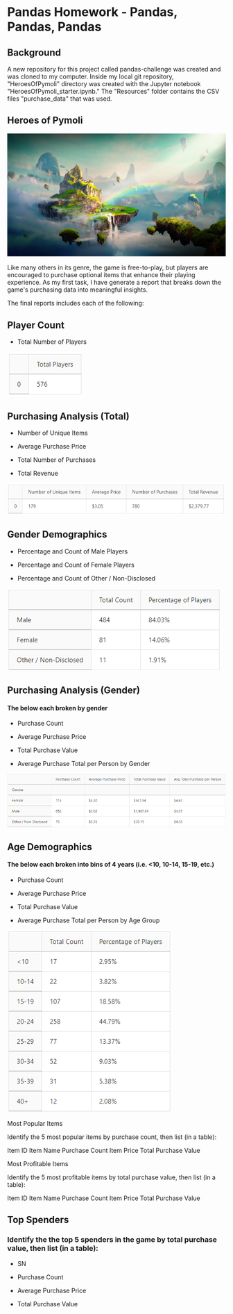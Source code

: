 # Pandas Homework - Pandas, Pandas, Pandas

## Background
A new repository for this project called pandas-challenge was created and was cloned to my computer.
Inside my local git repository, "HeroesOfPymoli" directory was created with the Jupyter notebook "HeroesOfPymoli_starter.ipynb."
The "Resources" folder contains the CSV files "purchase_data" that was used.

## Heroes of Pymoli

![](Images/Fantasy_image.png)


Like many others in its genre, the game is free-to-play, but players are encouraged to purchase optional items that enhance their playing experience. As my first task, I have generate a report that breaks down the game's purchasing data into meaningful insights.

The final reports includes each of the following:

## Player Count

   * Total Number of Players

![](Images/1player_count_image.png)


## Purchasing Analysis (Total)

   * Number of Unique Items
    
   * Average Purchase Price
    
   * Total Number of Purchases
    
   * Total Revenue
   
![](Images/2purchasing_anlysis_image.png)


## Gender Demographics

   * Percentage and Count of Male Players

   * Percentage and Count of Female Players

   * Percentage and Count of Other / Non-Disclosed
   
 ![](Images/3gender_demographics_image.png)


## Purchasing Analysis (Gender)

#### The below each broken by gender

   * Purchase Count
   
   * Average Purchase Price
   
   * Total Purchase Value

   * Average Purchase Total per Person by Gender
   
 ![](Images/4gender_purchasing_analysis_image.png)
 
   
## Age Demographics

#### The below each broken into bins of 4 years (i.e. <10, 10-14, 15-19, etc.)

   * Purchase Count

   * Average Purchase Price

   * Total Purchase Value

   * Average Purchase Total per Person by Age Group
   
![](Images/5age_demographics_image.png)


Most Popular Items

Identify the 5 most popular items by purchase count, then list (in a table):

Item ID
Item Name
Purchase Count
Item Price
Total Purchase Value




Most Profitable Items

Identify the 5 most profitable items by total purchase value, then list (in a table):

Item ID
Item Name
Purchase Count
Item Price
Total Purchase Value

## Top Spenders

### Identify the the top 5 spenders in the game by total purchase value, then list (in a table):

   * SN

   * Purchase Count

   * Average Purchase Price

   * Total Purchase Value
